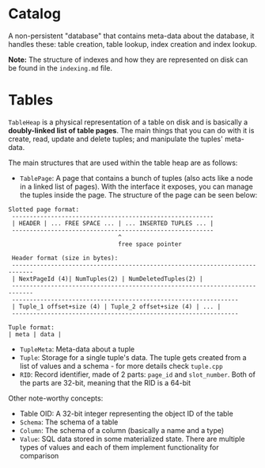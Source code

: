 # Catalog

A non-persistent "database" that contains meta-data about the database, it handles these: table creation, table lookup, index creation and index lookup.

**Note:** The structure of indexes and how they are represented on disk can be found in the `indexing.md` file.

# Tables

`TableHeap` is a physical representation of a table on disk and is basically a **doubly-linked list of table pages**. The main things that you can do with it is create, read, update and delete tuples; and manipulate the tuples' meta-data.

The main structures that are used within the table heap are as follows:
- `TablePage`: A page that contains a bunch of tuples (also acts like a node in a linked list of pages). With the interface it exposes, you can manage the tuples inside the page. The structure of the page can be seen below:

```
Slotted page format:
 ---------------------------------------------------------
 | HEADER | ... FREE SPACE ... | ... INSERTED TUPLES ... |
 ---------------------------------------------------------
                               ^
                               free space pointer

 Header format (size in bytes):
 ----------------------------------------------------------------------------
 | NextPageId (4)| NumTuples(2) | NumDeletedTuples(2) |
 ----------------------------------------------------------------------------
 ----------------------------------------------------------------
 | Tuple_1 offset+size (4) | Tuple_2 offset+size (4) | ... |
 ----------------------------------------------------------------

Tuple format:
| meta | data |
 ```


- `TupleMeta`: Meta-data about a tuple
- `Tuple`: Storage for a single tuple's data. The tuple gets created from a list of values and a schema - for more details check `tuple.cpp`
- `RID`: Record identifier, made of 2 parts: `page_id` and `slot_number`. Both of the parts are 32-bit, meaning that the RID is a 64-bit

Other note-worthy concepts:
- Table OID: A 32-bit integer representing the object ID of the table
- `Schema`: The schema of a table
- `Column`: The schema of a column (basically a name and a type)
- `Value`: SQL data stored in some materialized state. There are multiple types of values and each of them implement functionality for comparison